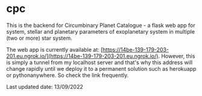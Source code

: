# cpc

This is the backend for Circumbinary Planet Catalogue - a flask web app for system, stellar and planetary parameters of exoplanetary system in multiple (two or more) star system.

The web app is currently available at: [https://14be-139-179-203-201.eu.ngrok.io/](https://14be-139-179-203-201.eu.ngrok.io/). However, this is simply a tunnel from my localhost server and that's why this address will change rapidly until we deploy it to a permanent solution such as herokuapp or pythonanywhere. So check the link frequently.

Last updated date: 13/09/2022
